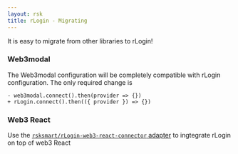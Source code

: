 ```yaml
---
layout: rsk
title: rLogin - Migrating
---
```


It is easy to migrate from other libraries to rLogin!

### Web3modal

The Web3modal configuration will be completely compatible with rLogin configuration. The only required change is

```diff=
- web3modal.connect().then(provider => {})
+ rLogin.connect().then(({ provider }) => {})
```

### Web3 React

Use the [`rsksmart/rLogin-web3-react-connector` adapter](https://github.com/rsksmart/rLogin-web3-react-connector) to ingtegrate rLogin on top of web3 React
